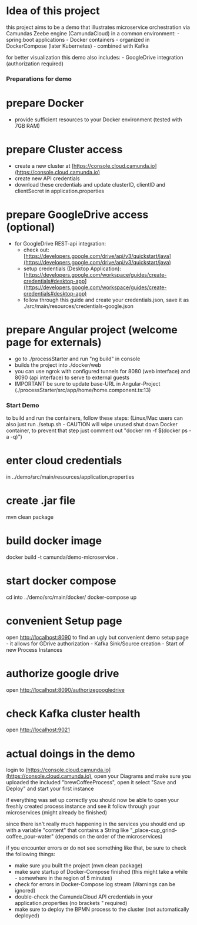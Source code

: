 # Idea of this project
this project aims to be a demo that illustrates microservice orchestration via Camundas Zeebe engine (CamundaCloud)
in a common environment:
    - spring:boot applications
    - Docker containers
    - organized in DockerCompose (later Kubernetes)
    - combined with Kafka

for better visualization this demo also includes:
    - GoogleDrive integration (authorization required)

### Preparations for demo

# prepare Docker
- provide sufficient resources to your Docker environment (tested with 7GB RAM)

# prepare Cluster access
- create a new cluster at [https://console.cloud.camunda.io](https://console.cloud.camunda.io)
- create new API credentials
- download these credentials and update clusterID, clientID and clientSecret in application.properties

# prepare GoogleDrive access (optional)
- for GoogleDrive REST-api integration:
  - check out: [https://developers.google.com/drive/api/v3/quickstart/java](https://developers.google.com/drive/api/v3/quickstart/java)
  - setup credentials (Desktop Application): [https://developers.google.com/workspace/guides/create-credentials#desktop-app](https://developers.google.com/workspace/guides/create-credentials#desktop-app)
  - follow through this guide and create your credentials.json, save it as ./src/main/resources/credentials-google.json

# prepare Angular project (welcome page for externals)
- go to ./processStarter and run "ng build" in console
- builds the project into ./docker/web
- you can use ngrok with configured tunnels for 8080 (web interface) and 8090 (api interface) to serve to external guests
- IMPORTANT be sure to update base-URL in Angular-Project (./processStarter/src/app/home/home.component.ts:13)

### Start Demo
to build and run the containers, follow these steps:
(Linux/Mac users can also just run ./setup.sh - CAUTION will wipe unused shut down Docker container, to prevent that 
step just comment out "docker rm -f $(docker ps -a -q)")
# enter cloud credentials
in ../demo/src/main/resources/application.properties

# create .jar file
mvn clean package

# build docker image
docker build -t camunda/demo-microservice .

# start docker compose
cd into ../demo/src/main/docker/
docker-compose up

# convenient Setup page
open [http://localhost:8090](http://localhost:8090) to find an ugly but convenient demo setup page
    - it allows for GDrive authorization
    - Kafka Sink/Source creation
    - Start of new Process Instances

# authorize google drive
open [http://localhost:8090/authorizegoogledrive](http://localhost:8090/authorizegoogledrive)

# check Kafka cluster health
open [http://localhost:9021](http://localhost:9021/)

# actual doings in the demo
login to [https://console.cloud.camunda.io](https://console.cloud.camunda.io), open your Diagrams and make sure you
uploaded the included "brewCoffeeProcess", open it select "Save and Deploy" and start your first instance

if everything was set up correctly you should now be able to open your freshly created process instance and see it
follow through your microservices (might already be finished)

since there isn't really much happening in the services you should end up with a variable "content" that contains a 
String like "_place-cup_grind-coffee_pour-water" (depends on the order of the microservices)

if you encounter errors or do not see something like that, be sure to check the following things:
- make sure you built the project (mvn clean package)
- make sure startup of Docker-Compose finished (this might take a while - somewhere in the region of 5 minutes)
- check for errors in Docker-Compose log stream (Warnings can be ignored)
- double-check the CamundaCloud API credentials in your application.properties (no brackets " required)
- make sure to deploy the BPMN process to the cluster (not automatically deployed)